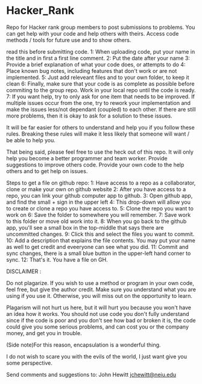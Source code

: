 # Hacker_Rank
Repo for Hacker rank group members to post submissions to problems. You can get help with your code and help others with theirs. Access code methods / tools for future use and to show others. 

read this before submitting code.
1: When uploading code, put your name in the title and in first a first line comment.
2: Put the date after your name
3: Provide a brief explanation of what your code does, or attempts to do
4: Place known bug notes, including features that don't work or are not implemented.
5: Just add releveant files and to your own folder, to keep it clean
6: Finally, make sure that your code is as complete as possible before commiting to the group repo. Work in your local repo until the code is ready. 
7: If you want help, try to only ask for one item that needs to be improved. If multiple issues occur from the one, try to rework your implementation and make the issues less/not dependant (coupled) to each other. If there are still more problems, then it is okay to ask for a solution to these issues.

It will be far easier for others to understand and help you if you follow these rules. Breaking these rules will make it less likely that someone will want / be able to help you.

That being said, please feel free to use the heck out of this repo. It will only help you become a better programmer and team worker. Provide suggestions to improve others code. Provide your own code to the help others and to get help on issues.

Steps to get a file on github repo:
1: Have access to a repo as a collaborator, clone or make your own on github website
2: After you have access to a repo, you can link your github computer app to github. 
3: Open github app, and find the small + sign in the upper left
4: This drop-down will allow you to create or clone a repo you have access to.
5: Clone the repo you want to work on
6: Save the folder to somewhere you will remember.
7: Save work to this folder or move old work into it.
8: When you go back to the github app, you'll see a small box in the top-middle that says there are uncommitted changes.
9: Click this and select the files you want to commit.
10: Add a description that explains the file contents. You may put your name as well to get credit and eveeryone can see what you did.
11: Commit and sync changes, there is a small blue button in the upper-left hand corner to sync.
12: That's it. You have a file on GH.


DISCLAIMER :

  Do not plagarize. If you wish to use a method or program in your own code, feel free, but give the author credit. Make sure you understand what you are using if you use it. Otherwise, you will miss out on the opportunity to learn. 
  
  Plagarism will not hurt us here, but it will hurt you because you won't have an idea how it works. You should not use code you don't fully understand since if the code is poor and you don't see how bad or broken it is, the code could give you some serious problems, and can cost you or the company money, and get you in trouble. 
  
  (Side note)For this reason, encapsulation is a wonderful thing.
  
  I do not wish to scare you with the evils of the world, I just want give you some perspective.
  
Send comments and suggestions to:
John Hewitt jchewitt@neiu.edu

